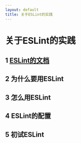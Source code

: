 ```yaml
---
layout: default
title: 关于ESLint的实践
---
```


# 关于ESLint的实践

## 1 [ESLint的文档](http://eslint.org/)

## 2 为什么要用ESLint

## 3 怎么用ESLint

## 4 ESLint的配置

## 5 初试ESLint

